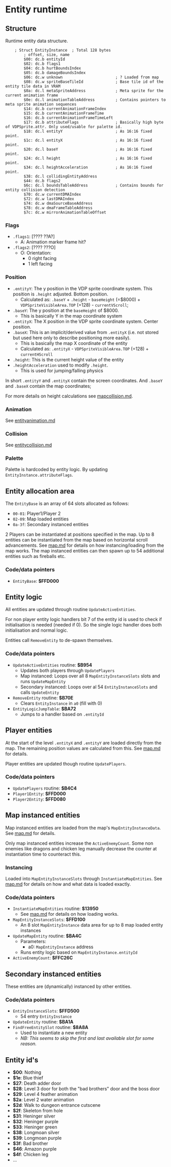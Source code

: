 # Entity runtime

## Structure
Runtime entity data structure.

```
    ; Struct EntityInstance  ; Total 128 bytes
        ; offset, size, name
        $00: dc.b entityId
        $02: dc.b flags1
        $04: dc.b hurtBoundsIndex
        $05: dc.b damageBoundsIndex
        $06: dc.w unknown                       ; ? Loaded from map
        $08: dc.w spriteBaseTileId              ; Base tile id of the entity tile data in VRAM
        $0a: dc.l metaSpriteAddress             ; Meta sprite for the current animation frame
        $0e: dc.l animationTableAddress         ; Contains pointers to meta sprite animation sequences
        $14: dc.b currentAnimationFrameIndex
        $15: dc.b currentAnimationFrameTime
        $16: dc.b currentAnimationFrameTimeLeft
        $17: dc.b attributeFlags                ; Basically high byte of VDPSprite.attr. Only used/usable for palette id.
        $18: dc.l entityY                       ; As 16:16 fixed point.
        $1c: dc.l entityX                       ; As 16:16 fixed point.
        $20: dc.l baseY                         ; As 16:16 fixed point.
        $24: dc.l height                        ; As 16:16 fixed point.
        $34: dc.l heightAcceleration            ; As 16:16 fixed point.
        $38: dc.l collidingEntityAddress
        $44: dc.b flags2
        $6c: dc.l boundsTableAddress            ; Contains bounds for entity collision detection
        $70: dc.w currentDMAIndex
        $72: dc.w lastDMAIndex
        $74: dc.w dmaSourceBaseAddress
        $78: dc.w dmaFrameTableAddress
        $7c: dc.w mirrorAnimationTableOffset
```

### Flags
- `.flags1`: [???? ??A?]
  - A: Animation marker frame hit?
- `.flags2`: [???? ???O]
  - O: Orientation:
    - 0 right facing
    - 1 left facing

### Position
- `.entityY`: The y position in the VDP sprite coordinate system. This position is `.height` adjusted. Bottom position.
  - Calculated as: `.baseY` + `.height` - `baseHeight` (=$8000) + `VDPSpriteVisibleArea.TOP` (=128) - `currentVScroll`;
- `.baseY`: The y position at the `baseHeight` of $8000.
  - This is basically Y in the map coordinate system
- `.entityX`: The X position in the VDP sprite coordinate system. Center position.
- `.baseX`: This is an implicit/derived value from `.entityX` (i.e. not stored but used here only to describe positioning more easily).
  - This is basically the map X coordinate of the entity
  - Calculated as: `.entityX` - `VDPSpriteVisibleArea.TOP` (=128) + `currentHScroll`
- `.height`: This is the current height value of the entity
- `.heightAcceleration` used to modify `.height`.
  - This is used for jumping/falling physics

In short `.entityY` and `.entityX` contain the screen coordinates. And `.baseY` and `.baseX` contain the map coordinates;

For more details on height calculations see [mapcollision.md](./mapcollision.md).

### Animation
See [entityanimation.md](entityanimation.md)

### Collision
See [entitycollision.md](./entitycollision.md)

### Palette
Palette is hardcoded by entity logic. By updating `EntityInstance.attributeFlags`.

## Entity allocation area
The `EntityBase` is an array of 64 slots allocated as follows:
- `00-01`: Player1/Player 2
- `02-09`: Map loaded entities
- `0a-3f`: Secondary instanced entities

2 Players can be instantiated at positions specified in the map.
Up to 8 entities can be instantiated from the map based on horizontal scroll advancements. See [map.md](./map.md) for details on how instancing/loading from the map works.
The map instanced entities can then spawn up to 54 additional entities such as fireballs etc.

### Code/data pointers
- `EntityBase`: **$FFD000**

## Entity logic
All entities are updated through routine `UpdateActiveEntities`.

For non player entity logic handlers bit 7 of the entity id is used to check if initialisation is needed (needed if 0).
So the single logic handler does both initialisation and normal logic.

Entities call `RemoveEntity` to de-spawn themselves.

### Code/data pointers
- `UpdateActiveEntities` routine: **$B954**
  - Updates both players through `UpdatePlayers` 
  - Map instanced: Loops over all 8 `MapEntityInstanceSlots` slots and runs `UpdateMapEntity`
  - Secondary instanced: Loops over al 54 `EntityInstanceSlots` and calls `UpdateEntity`
- `RemoveEntity` routine: **$B70E**
  - Clears `EntityInstance` in `a0` (fill with 0)
- `EntityLogicJumpTable`: **$BA72**
  - Jumps to a handler based on `.entityId`

## Player entities
At the start of the level `.entityX` and `.entityY` are loaded directly from the map. The remaining position values are calculated from this.
See [map.md](./map.md) for details.

Player entities are updated though routine `UpdatePlayers`.

### Code/data pointers
- `UpdatePlayers` routine: **$B4C4**
- `Player1Entity`: **$FFD000**
- `Player2Entity`: **$FFD080**

## Map instanced entities
Map instanced entities are loaded from the map's `MapEntityInstanceData`. See [map.md](./map.md) for details.

Only map instanced entities increase the `ActiveEnemyCount`. Some non enemies like dragons and chicken leg manually decrease the counter at instantiation time to counteract this.

### Instancing
Loaded into `MapEntityInstanceSlots` through `InstantiateMapEntities`.
See [map.md](./map.md) for details on how and what data is loaded exactly.

### Code/data pointers
- `InstantiateMapEntities` routine: **$13950**
  - See [map.md](./map.md) for details on how loading works. 
- `MapEntityInstanceSlots`: **$FFD100**
    - An 8 slot `MapEntityInstance` data area for up to 8 map loaded entity instances
- `UpdateMapEntity` routine: **$BA4C**
    - Parameters:
        - a0: `MapEntityInstance` address
    - Runs entity logic based on `MapEntityInstance.entityId`
- `ActiveEnemyCount`: **$FFC26C**

## Secondary instanced entities

These entities are (dynamically) instanced by other entities.

### Code/data pointers
- `EntityInstanceSlots`: **$FFD500**
  - 54 entry `EntityInstance`
- `UpdateEntity` routine: **$BA1A**
- `FindFreeEntitySlot` routine: **$8A8A**
  - Used to instantiate a new entity
  - _NB: This seems to skip the first and last available slot for some reason._

## Entity id's
- **$00**: Nothing
- **$1e**: Blue thief
- **$27**: Death adder door
- **$28**: Level 3 door for both the "bad brothers" door and the boss door
- **$29**: Level 4 feather animation
- **$2a**: Level 2 water animation
- **$2d**: Walk to dungeon entrance cutscene
- **$2f**: Skeleton from hole
- **$31**: Heninger silver
- **$32**: Heninger purple
- **$33**: Heninger green
- **$38**: Longmoan silver
- **$39**: Longmoan purple
- **$3f**: Bad brother
- **$46**: Amazon purple
- **$4f**: Chicken leg
- ...

